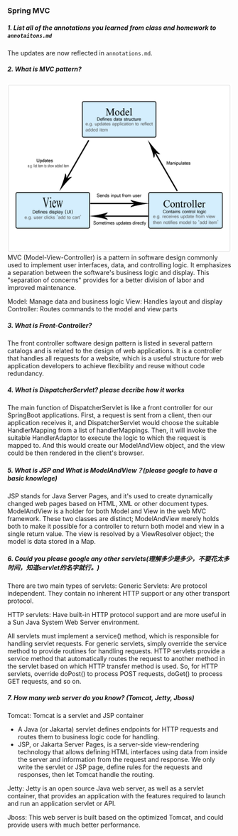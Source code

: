 ### Spring MVC

##### 1. List all of the annotations you learned from class and homework to `annotaitons.md`
The updates are now reflected in `annotations.md`.

##### 2. What is MVC pattern?
![](./photos/26.png)
MVC (Model-View-Controller) is a pattern in software design commonly used to implement user interfaces, data, and controlling logic. It emphasizes a separation between the software's business logic and display. This "separation of concerns" provides for a better division of labor and improved maintenance. 

Model: Manage data and business logic
View: Handles layout and display
Controller: Routes commands to the model and view parts

##### 3. What is Front-Controller?
The front controller software design pattern is listed in several pattern catalogs and is related to the design of web applications. It is a controller that handles all requests for a website, which is a useful structure for web application developers to achieve flexibility and reuse without code redundancy.

##### 4. What is DispatcherServlet? please decribe how it works
The main function of DispatcherServlet is like a front controller for our SpringBoot applications. First, a request is sent from a client, then our application receives it, and DispatcherServlet would choose the suitable HandlerMapping from a list of handlerMappings. Then, it will invoke the suitable HandlerAdaptor to execute the logic to which the request is mapped to. And this would create our ModelAndView object, and the view could be then rendered in the client's browser.


##### 5. What is JSP and What is ModelAndView？(please google to have a basic knowlege)
JSP stands for Java Server Pages, and it's used to create dynamically changed web pages based on HTML, XML or other document types. 
ModelAndView is a holder for both Model and View in the web MVC framework. These two classes are distinct; ModelAndView merely holds both to make it possible for a controller to return both model and view in a single return value. The view is resolved by a ViewResolver object; the model is data stored in a Map.

##### 6. Could you please google any other servlets(理解多少是多少，不要花太多时间，知道servlet的名字就行。)
There are two main types of servlets:
Generic Servlets: Are protocol independent. They contain no inherent HTTP support or any other transport protocol.

HTTP servlets: Have built-in HTTP protocol support and are more useful in a Sun Java System Web Server environment.

All servlets must implement a service() method, which is responsible for handling servlet requests. For generic servlets, simply override the service method to provide routines for handling requests. HTTP servlets provide a service method that automatically routes the request to another method in the servlet based on which HTTP transfer method is used. So, for HTTP servlets, override doPost() to process POST requests, doGet() to process GET requests, and so on.

##### 7. How many web server do you know? (Tomcat, Jetty, Jboss)
Tomcat: Tomcat is a servlet and JSP container
- A Java (or Jakarta) servlet defines endpoints for HTTP requests and routes them to business logic code for handling.
- JSP, or Jakarta Server Pages, is a server-side view-rendering technology that allows defining HTML interfaces using data from inside the server and information from the request and response. We only write the servlet or JSP page, define rules for the requests and responses, then let Tomcat handle the routing.

Jetty: Jetty is an open source Java web server, as well as a servlet container, that provides an application with the features required to launch and run an application servlet or API.

Jboss: This web server is built based on the optimized Tomcat, and could provide users with much better performance.